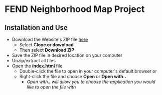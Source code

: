 FEND Neighborhood Map Project
==============================================================================

Installation and Use
------------------------------------------------------------------------------
- Download the Website's ZIP file [here](https://github.com/srdmdev8/frontend-nanodegree-feedreader)
  - Select **Clone or download**
  - Then select **Download ZIP**
- Save the ZIP file in desired location on your computer
- Unzip/extract all files
- Open the **index.html** file
  - Double-click the file to open in your computer's default browser or
  - Right-click the file and choose **Open** or **Open with..**
    - *Open with.. will allow you to choose the application you would like to open the file with*
